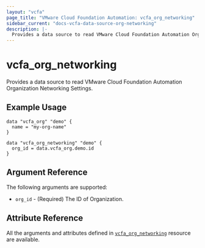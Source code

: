 ```yaml
---
layout: "vcfa"
page_title: "VMware Cloud Foundation Automation: vcfa_org_networking"
sidebar_current: "docs-vcfa-data-source-org-networking"
description: |-
  Provides a data source to read VMware Cloud Foundation Automation Organization Networking Settings.
---
```


# vcfa\_org\_networking

Provides a data source to read VMware Cloud Foundation Automation Organization Networking Settings.

## Example Usage

```hcl
data "vcfa_org" "demo" {
  name = "my-org-name"
}

data "vcfa_org_networking" "demo" {
  org_id = data.vcfa_org.demo.id
}
```

## Argument Reference

The following arguments are supported:

- `org_id` - (Required) The ID of Organization.

## Attribute Reference

All the arguments and attributes defined in
[`vcfa_org_networking`](/providers/vmware/vcfa/latest/docs/resources/org_networking) resource are
available.